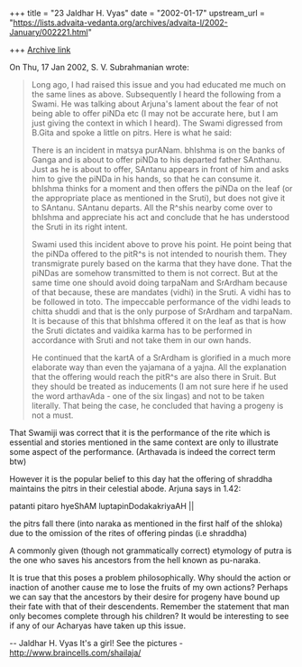 +++
title = "23 Jaldhar H. Vyas"
date = "2002-01-17"
upstream_url = "https://lists.advaita-vedanta.org/archives/advaita-l/2002-January/002221.html"

+++
[Archive link](https://lists.advaita-vedanta.org/archives/advaita-l/2002-January/002221.html)

On Thu, 17 Jan 2002, S. V. Subrahmanian wrote:

> Long ago, I had raised this issue and you had educated me much on the same
> lines as above.  Subsequently I heard the following from a Swami.  He was
> talking about Arjuna's lament about the fear of not being able to offer piNDa
> etc (I may not be accurate here, but I am just giving the context in which I
> heard).  The Swami digressed from B.Gita and spoke a little on pitrs.  Here is
> what he said:
>
> There is an incident in matsya purANam.  bhIshma is on the banks of
> Ganga and is about to offer piNDa to his departed father SAnthanu.
> Just as he is about to offer, SAntanu appears in front of him and asks
> him to give the piNDa in his hands, so that he can consume it.  bhIshma
> thinks for a moment and then offers the piNDa on the leaf (or the
> appropriate place as mentioned in the Sruti), but does not give it to
> SAntanu.  SAntanu departs.  All the R^shis nearby come over to bhIshma
> and appreciate his act and conclude that he has understood the Sruti in
> its right intent.
>
> Swami used this incident above to prove his point.  He point being that
> the piNDa offered to the pitR^s is not intended to nourish them.  They
> transmigrate purely based on the karma that they have done.  That the
> piNDas are somehow transmitted to them is not correct.  But at the same
> time one should avoid doing tarpaNam and SrArdham because of that
> because, these are mandates (vidhi) in the Sruti.  A vidhi has to be
> followed in toto.  The impeccable performance of the vidhi leads to
> chitta shuddi and that is the only purpose of SrArdham and tarpaNam.
> It is because of this that bhIshma offered it on the leaf as that is how
> the Sruti dictates and vaidika karma has to be performed in accordance
> with Sruti and not take them in our own hands.
>
> He continued that the kartA of a SrArdham is glorified in a much more
> elaborate way than even the yajamana of a yajna.  All the explanation
> that the offering would reach the pitR^s are also there in Sruit.  But
> they should be treated as inducements (I am not sure here if he used the
> word arthavAda - one of the six lingas) and not to be taken literally.
> That being the case, he concluded that having a progeny is not a must.
>

That Swamiji was correct that it is the performance of the rite which is
essential and stories mentioned in the same context are only to illustrate
some aspect of the performance.  (Arthavada is indeed the correct term btw)

However it is the popular belief to this day hat the offering of shraddha
maintains the pitrs in their celestial abode.  Arjuna says in 1.42:

patanti pitaro hyeShAM luptapinDodakakriyaAH ||

the pitrs fall there (into naraka as mentioned in the first half of the
shloka) due to the omission of the rites of offering pindas (i.e shraddha)

A commonly given (though not grammatically correct) etymology of putra is
the one who saves his ancestors from the hell known as pu-naraka.

It is true that this poses a problem philosophically.  Why should the
action or inaction of another cause me to lose the fruits of my own
actions?  Perhaps we can say that the ancestors by their desire for
progeny have bound up their fate with that of their descendents.
Remember the statement that man only becomes complete through his
children?  It would be interesting to see if any of our Acharyas have
taken up this issue.

--
Jaldhar H. Vyas <jaldhar at braincells.com>
It's a girl! See the pictures - http://www.braincells.com/shailaja/

